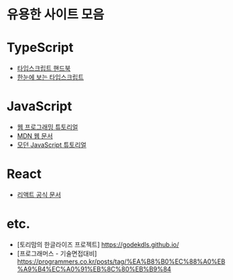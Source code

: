 # 유용한 사이트 모음

# TypeScript

- [타입스크립트 핸드북](https://joshua1988.github.io/ts/)
- [한눈에 보는 타입스크립트](https://heropy.blog/2020/01/27/typescript/)

# JavaScript

- [웹 프로그래밍 튜토리얼](https://poiemaweb.com/)
- [MDN 웹 문서](https://developer.mozilla.org/ko/)
- [모던 JavaScript 튜토리얼](https://ko.javascript.info/)

# React
- [리액트 공식 문서](https://ko.reactjs.org/)

# etc.
- [토리맘의 한글라이즈 프로젝트] https://godekdls.github.io/
- [프로그래머스 - 기술면접대비] https://programmers.co.kr/posts/tag/%EA%B8%B0%EC%88%A0%EB%A9%B4%EC%A0%91%EB%8C%80%EB%B9%84
